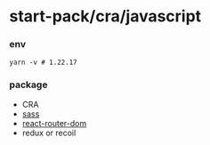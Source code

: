 # start-pack/cra/javascript

### env
```
yarn -v # 1.22.17
```

### package
- CRA  
- [sass](https://www.npmjs.com/package/sass)  
- [react-router-dom](https://www.npmjs.com/package/react-router-dom)  
- redux or recoil